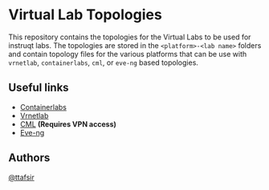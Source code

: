 # Virtual Lab Topologies

This repository contains the topologies for the Virtual Labs to be used for instruqt labs. The topologies are stored in the `<platform>-<lab name>` folders and contain topology files for the various platforms that can be use with `vrnetlab`, `containerlabs`, `cml`, or `eve-ng` based topologies.

## Useful links

* [Containerlabs](https://containerlab.dev/)
* [Vrnetlab](https://github.com/vrnetlab/vrnetlab)
* [CML](https://cml2.dev.wwtatc.local/) **(Requires VPN access)**
* [Eve-ng](https://github.com/ttafsir/evengsdk)

## Authors

[@ttafsir](tafsir.thiam@wwt.com)
